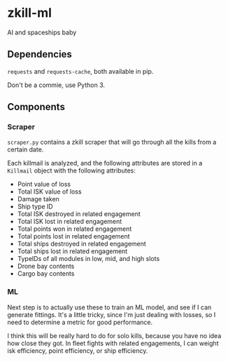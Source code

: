 # zkill-ml
AI and spaceships baby

## Dependencies
```requests``` and ```requests-cache```, both available in pip.

Don't be a commie, use Python 3.

## Components

### Scraper
```scraper.py``` contains a zkill scraper that will go through all the kills from a certain date. 

Each killmail is analyzed, and the following attributes are stored in a ```Killmail``` object with the following attributes:
- Point value of loss
- Total ISK value of loss
- Damage taken
- Ship type ID
- Total ISK destroyed in related engagement
- Total ISK lost in related engagement
- Total points won in related engagement
- Total points lost in related engagement
- Total ships destroyed in related engagement
- Total ships lost in related engagement
- TypeIDs of all modules in low, mid, and high slots
- Drone bay contents
- Cargo bay contents

### ML
Next step is to actually use these to train an ML model, and see if I can generate fittings.
It's a little tricky, since I'm just dealing with losses, so I need to determine a metric for good performance.

I think this will be really hard to do for solo kills, because you have no idea how close they got. 
In fleet fights with related engagements, I can weight isk efficiency, point efficiency, or ship efficiency.

